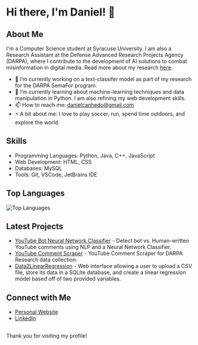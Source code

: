 # Hi there, I'm Daniel! 👋

## About Me

I'm a Computer Science student at Syracuse University. I am also a Research Assistant at the Defense Advanced Research Projects Agency (DARPA), where I contribute to the development of AI solutions to combat misinformation in digital media. Read more about my research [here](https://daniwave100.github.io/Daniwave100/).

- 🔭 I’m currently working on a text-classifer model as part of my research for the DARPA SemaFor program.
- 🌱 I’m currently learning about machine-learning techniques and data manipulation in Python. I am also refining my web development skills.
- 📫 How to reach me: [danielcanhedo@gmail.com](danielcanhedo@gmail.com)
- ⚡ A bit about me: I love to play soccer, run, spend time outdoors, and explore the world.

## Skills

- Programming Languages: Python, Java, C++, JavaScript
- Web Development: HTML, CSS
- Databases: MySQL
- Tools: Git, VSCode, JetBrains IDE

## Top Languages

![Top Languages](https://github-readme-stats.vercel.app/api/top-langs/?username=Daniwave100&layout=compact&theme=radical)

## Latest Projects

- [YouTube Bot Neural Network Classifier](https://github.com/Daniwave100/YouTube-Bot-NN-Classifier) - Detect bot vs. Human-written YouTube comments using NLP and a Neural Network Classifier.
- [YouTube Comment Scraper](https://github.com/Daniwave100/YouTube-Comment-Scraper) - YouTube Comment Scraper for DARPA Research data collection.
- [Data2LinearRegression](https://github.com/diegomaldon/Data2LinearRegressionModel) - Web interface allowing a user to upload a CSV file, store its data in a SQLite database, and create a linear regression model based off   of two provided variables.

## Connect with Me

- [Personal Website](https://daniwave100.github.io/DanielPersonalPage/)
- [LinkedIn](https://www.linkedin.com/in/your-linkedin-profile)

##

Thank you for visiting my profile!

